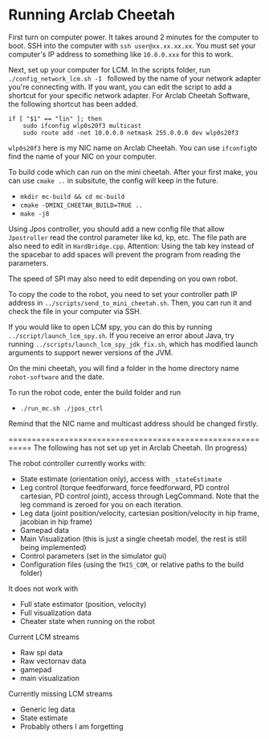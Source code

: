 # Running Arclab Cheetah
First turn on computer power.  It takes around 2 minutes for the computer to boot.
SSH into the computer with `ssh user@xx.xx.xx.xx`. You must set your computer's IP address to something like `10.0.0.xxx` for this to work.

Next, set up your computer for LCM.  In the scripts folder, run `./config_network_lcm.sh -I ` followed by the name of your network adapter you're connecting with. If you want, you can edit the script to add a shortcut for your specific network adapter. For Arclab Cheetah Software, the following shortcut has been added.
```
if [ "$1" == "lin" ]; then
    sudo ifconfig wlp0s20f3 multicast
    sudo route add -net 10.0.0.0 netmask 255.0.0.0 dev wlp0s20f3
```
`wlp0s20f3` here is my NIC name on Arclab Cheetah. You can use `ifconfig`to find the name of your NIC on your computer. 

To build code which can run on the mini cheetah. After your first make, you can use `cmake ..` in subsitute, the config will keep in the future.
- `mkdir mc-build && cd mc-build`
- `cmake -DMINI_CHEETAH_BUILD=TRUE ..`
- `make -j8`
  
Using Jpos controller, you should add a new config file that allow `Jpostroller` read the control parameter like kd, kp, etc. The file path are also need to edit in `HardBridge.cpp`. Attention: Using the tab key instead of the spacebar to add spaces will prevent the program from reading the parameters. 

The speed of SPI may also need to edit depending on you own robot.

To copy the code to the robot, you need to set your controller path IP address in `../scripts/send_to_mini_cheetah.sh`. Then, you can run it and check the file in your computer via SSH.

If you would like to open LCM spy, you can do this by running `../script/launch_lcm_spy.sh`.  If you receive an error about Java, try running `../scripts/launch_lcm_spy_jdk_fix.sh`, which has modified launch arguments to support newer versions of the JVM.


On the mini cheetah, you will find a folder in the home directory name `robot-software` and the date.  

To run the robot code, enter the build folder and run 
- `./run_mc.sh ./jpos_ctrl`
  
Remind that the NIC name and multicast address should be changed firstly.


===========================================================
The following has not set up yet in Arclab Cheetah. (In progress)

The robot controller currently works with:

- State estimate (orientation only), access with `_stateEstimate`
- Leg control (torque feedforward, force feedforward, PD control cartesian, PD control joint), access through LegCommand.  Note that the leg command is zeroed for you on each iteration.
- Leg data (joint position/velocity, cartesian position/velocity in hip frame, jacobian in hip frame)
- Gamepad data
- Main Visualization (this is just a single cheetah model, the rest is still being implemented)
- Control parameters (set in the simulator gui)
- Configuration files (using the `THIS_COM`, or relative paths to the build folder)


It does not work with
- Full state estimator (position, velocity)
- Full visualization data
- Cheater state when running on the robot

Current LCM streams
- Raw spi data
- Raw vectornav data
- gamepad
- main visualization

Currently missing LCM streams
- Generic leg data
- State estimate
- Probably others I am forgetting

